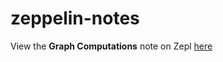 # zeppelin-notes

View the **Graph Computations** note on Zepl [here](https://www.zepl.com/UNC6BE523/spaces/S_ZEPL/5b45779252cb4636856dfd690be29ac4)
